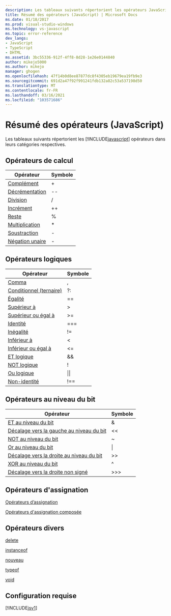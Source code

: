 ```yaml
---
description: Les tableaux suivants répertorient les opérateurs JavaScript dans leurs catégories respectives.
title: Résumé des opérateurs (JavaScript) | Microsoft Docs
ms.date: 01/18/2017
ms.prod: visual-studio-windows
ms.technology: vs-javascript
ms.topic: error-reference
dev_langs:
- JavaScript
- TypeScript
- DHTML
ms.assetid: 3bc55336-912f-4ff8-8d28-1e26e0144840
author: mikejo5000
ms.author: mikejo
manager: ghogen
ms.openlocfilehash: 47f14b0d8ee87877dc8f4305eb19679ea19fb9e3
ms.sourcegitcommit: 691d2a47f92f991241fdb132a82c53a537198d50
ms.translationtype: MT
ms.contentlocale: fr-FR
ms.lasthandoff: 03/16/2021
ms.locfileid: "103571686"
---
```

# <a name="operator-summary-javascript"></a>Résumé des opérateurs (JavaScript)
Les tableaux suivants répertorient les [!INCLUDE[javascript](../../javascript/includes/javascript-md.md)] opérateurs dans leurs catégories respectives.  
  
## <a name="computational-operators"></a>Opérateurs de calcul  
  
|Opérateur|Symbole|  
|--------------|------------|  
|[Complément](https://developer.mozilla.org/docs/Web/JavaScript/Reference/Operators)|+|  
|[Décrémentation](https://developer.mozilla.org/docs/Web/JavaScript/Reference/Operators#Increment)|--|  
|[Division](https://developer.mozilla.org/docs/Web/JavaScript/Reference/Operators)|/|  
|[Incrément](https://developer.mozilla.org/docs/Web/JavaScript/Reference/Operators#Increment)|++|  
|[Reste](https://developer.mozilla.org/docs/Web/JavaScript/Reference/Operators)|%|  
|[Multiplication](https://developer.mozilla.org/docs/Web/JavaScript/Reference/Operators)|*|  
|[Soustraction](https://developer.mozilla.org/docs/Web/JavaScript/Reference/Operators)|-|  
|[Négation unaire](https://developer.mozilla.org/docs/Web/JavaScript/Reference/Operators)|-|  
  
## <a name="logical-operators"></a>Opérateurs logiques  
  
|Opérateur|Symbole|  
|--------------|------------|  
|[Comma](https://developer.mozilla.org/docs/Web/JavaScript/Reference/Operators/Comma_Operatorhttps://developer.mozilla.org/docs/Web/JavaScript/Reference/Operators/Comma_Operator)|,|  
|[Conditionnel (ternaire)](https://developer.mozilla.org/docs/Web/JavaScript/Reference/Operators/Conditional_Operator)|?:|  
|[Égalité](https://developer.mozilla.org/docs/Web/JavaScript/Reference/Operators)|==|  
|[Supérieur à](https://developer.mozilla.org/docs/Web/JavaScript/Reference/Operators)|>|  
|[Supérieur ou égal à](https://developer.mozilla.org/docs/Web/JavaScript/Reference/Operators)|>=|  
|[Identité](https://developer.mozilla.org/docs/Web/JavaScript/Reference/Operators)|===|  
|[Inégalité](https://developer.mozilla.org/docs/Web/JavaScript/Reference/Operators)|!=|  
|[Inférieur à](https://developer.mozilla.org/docs/Web/JavaScript/Reference/Operators)|<|  
|[Inférieur ou égal à](https://developer.mozilla.org/docs/Web/JavaScript/Reference/Operators)|<=|  
|[ET logique](https://developer.mozilla.org/docs/Web/JavaScript/Reference/Operators)|&&|  
|[NOT logique](https://developer.mozilla.org/docs/Web/JavaScript/Reference/Operators)|!|  
|[Ou logique](https://developer.mozilla.org/docs/Web/JavaScript/Reference/Operators)|&#124;&#124;|  
|[Non-identité](https://developer.mozilla.org/docs/Web/JavaScript/Reference/Operators)|!==|  
  
## <a name="bitwise-operators"></a>Opérateurs au niveau du bit  
  
|Opérateur|Symbole|  
|--------------|------------|  
|[ET au niveau du bit](https://developer.mozilla.org/docs/Web/JavaScript/Reference/Operators#Bitwise_AND)|&|  
|[Décalage vers la gauche au niveau du bit](https://developer.mozilla.org/docs/Web/JavaScript/Reference/Operators#Left_shift)|<\<|  
|[NOT au niveau du bit](https://developer.mozilla.org/docs/Web/JavaScript/Reference/Operators#Bitwise_NOT)|~|  
|[Or au niveau du bit](https://developer.mozilla.org/docs/Web/JavaScript/Reference/Operators#Bitwise_OR)|&#124;|  
|[Décalage vers la droite au niveau du bit](https://developer.mozilla.org/docs/Web/JavaScript/Reference/Operators#Right_shift)|>>|  
|[XOR au niveau du bit](https://developer.mozilla.org/docs/Web/JavaScript/Reference/Operators#Bitwise_XOR)|^|  
|[Décalage vers la droite non signé](https://developer.mozilla.org/docs/Web/JavaScript/Reference/Operators#Unsigned_right_shift)|>>>|  
  
## <a name="assignment-operators"></a>Opérateurs d'assignation  
 [Opérateurs d’assignation](https://developer.mozilla.org/docs/Web/JavaScript/Reference/Operators#Assignment)  
  
 [Opérateurs d'assignation composée](https://developer.mozilla.org/docs/Web/JavaScript/Reference/Operators#Assignment_operators)  
  
## <a name="miscellaneous-operators"></a>Opérateurs divers  
 [delete](https://developer.mozilla.org/docs/Web/JavaScript/Reference/Operators/delete)  
  
 [instanceof](https://developer.mozilla.org/docs/Web/JavaScript/Reference/Operators/instanceof)  
  
 [nouveau](https://developer.mozilla.org/docs/Web/JavaScript/Reference/Operators/new)  
  
 [typeof](https://developer.mozilla.org/docs/Web/JavaScript/Reference/Operators/typeof)  
  
 [void](https://developer.mozilla.org/docs/Web/JavaScript/Reference/Operators/void)  
  
## <a name="requirements"></a>Configuration requise  
 [!INCLUDE[jsv1](../../javascript/misc/includes/jsv1-md.md)]
